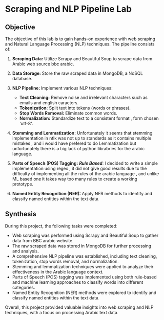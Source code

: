 # Scraping and NLP Pipeline Lab

## Objective
The objective of this lab is to gain hands-on experience with web scraping and Natural Language Processing (NLP) techniques. The pipeline consists of:

1. **Scraping Data:** Utilize Scrapy and Beautiful Soup to scrape data from Arabic web source bbc arabic.
   
2. **Data Storage:** Store the raw scraped data in MongoDB, a NoSQL database.
   
3. **NLP Pipeline:** Implement various NLP techniques:
   - **Text Cleaning:** Remove noise and irrelevant characters such as emails and english caracters.
   - **Tokenization:** Split text into tokens (words or phrases).
   - **Stop Words Removal:** Eliminate common words.
   - **Normalization:** Standardize text to a consistent format , form chosen 'utf-8'.
   
4. **Stemming and Lemmatization:** Unfortunately it seems that stemming implementation in ntlk was not up to standards as it contains multiple mistakes , and i would have prefered to do Lemmatization but unfortunately there is a big lack of python librabries for the arabic language.
   
5. **Parts of Speech (POS) Tagging:**
    ***Rule Based***: I decided to write a simple implementation using regex , it did not give good results due to the difficulty of implementing all the rules of the arabic language , and unlike ML based one it takes way too many rules to create a working prototype.
   
6. **Named Entity Recognition (NER):** Apply NER methods to identify and classify named entities within the text data.

## Synthesis
During this project, the following tasks were completed:
- Web scraping was performed using Scrapy and Beautiful Soup to gather data from BBC arabic website.
- The raw scraped data was stored in MongoDB for further processing and analysis.
- A comprehensive NLP pipeline was established, including text cleaning, tokenization, stop words removal,  and normalization.
- Stemming and lemmatization techniques were applied to analyze their effectiveness in the Arabic language context.
- Parts of Speech (POS) tagging was implemented using both rule-based and machine learning approaches to classify words into different categories.
- Named Entity Recognition (NER) methods were explored to identify and classify named entities within the text data.

Overall, this project provided valuable insights into web scraping and NLP techniques, with a focus on processing Arabic text data.

